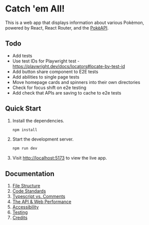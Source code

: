 # Catch 'em All!

This is a web app that displays information about various Pokèmon, powered by React, React Router, and the [PokèAPI](https://pokeapi.co).


## Todo

- Add tests
- Use test IDs for Playwright test - https://playwright.dev/docs/locators#locate-by-test-id
- Add button share component to E2E tests
- Add abilities to single page tests
- Move homepage cards and spinners into their own directories
- Check for focus shift on e2e testing
- Add check that APIs are saving to cache to e2e tests



## Quick Start

1. Install the dependencies.
	```bash
	npm install
	```
2. Start the development server.
	```bash
	npm run dev
	```
3. Visit [http://localhost:5173](http://localhost:5173) to view the live app.



## Documentation

1. [File Structure](./docs/file-structure.md)
2. [Code Standards](./docs/code-standards.md)
3. [Typescript vs. Comments](./docs/typescript-vs-comments.md)
4. [The API & Web Performance](./docs/api-performance.md)
5. [Accessibility](./docs/accessibility.md)
6. [Testing](./docs/testing.md)
7. [Credits](./docs/credits.md)
